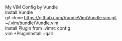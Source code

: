 My VIM Config by Vundle  
Install Vundle  
git clone https://github.com/VundleVim/Vundle.vim.git ~/.vim/bundle/Vundle.vim  
Install Plugin from .vimrc config  
vim +PluginInstall +qall
